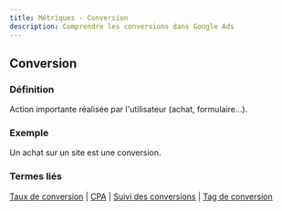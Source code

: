 ```yaml
---
title: Métriques - Conversion
description: Comprendre les conversions dans Google Ads
---
```


## Conversion

### Définition
Action importante réalisée par l'utilisateur (achat, formulaire…).

### Exemple
Un achat sur un site est une conversion.

### Termes liés
[Taux de conversion](/fr/metrics/conversion-rate) | [CPA](/fr/metrics/cpa) | [Suivi des conversions](/fr/optimization/conversion-tracking) | [Tag de conversion](/fr/optimization/conversion-tag)